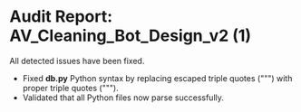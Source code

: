 # Audit Report: AV_Cleaning_Bot_Design_v2 (1)

All detected issues have been fixed.

- Fixed **db.py** Python syntax by replacing escaped triple quotes (\"\"\") with proper triple quotes (""").
- Validated that all Python files now parse successfully.
